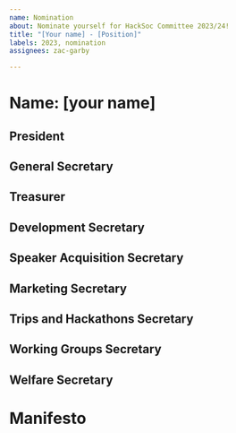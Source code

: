 ```yaml
---
name: Nomination
about: Nominate yourself for HackSoc Committee 2023/24!
title: "[Your name] - [Position]"
labels: 2023, nomination
assignees: zac-garby

---
```


<!-- 1. Fill in your name below -->
# Name: [your name]

<!-- 2. Delete all lines below except for the position you are running for -->
## President
## General Secretary
## Treasurer
## Development Secretary
## Speaker Acquisition Secretary
## Marketing Secretary
## Trips and Hackathons Secretary
## Working Groups Secretary
## Welfare Secretary

# Manifesto

<!-- 3. What do you want to do in this position? Why do you think you're suitable? Do you have any particular things you would like to change within HackSoc? -->
